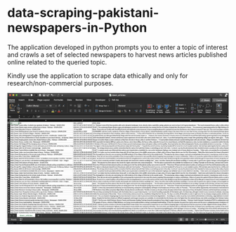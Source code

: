 # data-scraping-pakistani-newspapers-in-Python
The application developed in python prompts you to enter a topic of interest and crawls a set of selected newspapers to harvest news articles published online related to the queried topic. 

Kindly use the application to scrape data ethically and only for research/non-commercial purposes. 


![](output_dawn.png)
